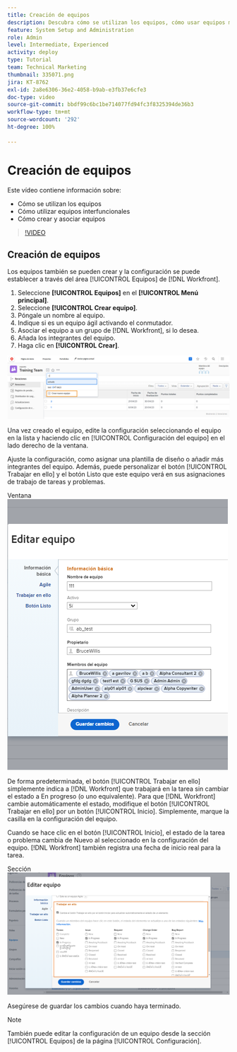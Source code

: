 ```yaml
---
title: Creación de equipos
description: Descubra cómo se utilizan los equipos, cómo usar equipos multifuncionales y cómo crear equipos para organizar usuarios y conceder permisos.
feature: System Setup and Administration
role: Admin
level: Intermediate, Experienced
activity: deploy
type: Tutorial
team: Technical Marketing
thumbnail: 335071.png
jira: KT-8762
exl-id: 2a8e6306-36e2-4058-b9ab-e3fb37e6cfe3
doc-type: video
source-git-commit: bbdf99c6bc1be714077fd94fc3f8325394de36b3
workflow-type: tm+mt
source-wordcount: '292'
ht-degree: 100%

---
```


# Creación de equipos

Este vídeo contiene información sobre:

* Cómo se utilizan los equipos
* Cómo utilizar equipos interfuncionales
* Cómo crear y asociar equipos

>[!VIDEO](https://video.tv.adobe.com/v/335071/?quality=12&learn=on&enablevpops=1)

## Creación de equipos

Los equipos también se pueden crear y la configuración se puede establecer a través del área [!UICONTROL Equipos] de [!DNL Workfront].

1. Seleccione **[!UICONTROL Equipos]** en el **[!UICONTROL Menú principal]**.
1. Seleccione **[!UICONTROL Crear equipo]**.
1. Póngale un nombre al equipo.
1. Indique si es un equipo ágil activando el conmutador.
1. Asociar el equipo a un grupo de [!DNL Workfront], si lo desea.
1. Añada los integrantes del equipo.
1. Haga clic en **[!UICONTROL Crear]**.

![Menú Equipo en la página [!UICONTROL Equipos]](assets/admin-fund-create-team.png)

Una vez creado el equipo, edite la configuración seleccionando el equipo en la lista y haciendo clic en [!UICONTROL Configuración del equipo] en el lado derecho de la ventana.

Ajuste la configuración, como asignar una plantilla de diseño o añadir más integrantes del equipo. Además, puede personalizar el botón [!UICONTROL Trabajar en ello] y el botón Listo que este equipo verá en sus asignaciones de trabajo de tareas y problemas.

Ventana ![[!UICONTROL Editar equipo]](assets/admin-fund-team-settings.png)

De forma predeterminada, el botón [!UICONTROL Trabajar en ello] simplemente indica a [!DNL Workfront] que trabajará en la tarea sin cambiar el estado a En progreso (o uno equivalente). Para que [!DNL Workfront] cambie automáticamente el estado, modifique el botón [!UICONTROL Trabajar en ello] por un botón [!UICONTROL Inicio]. Simplemente, marque la casilla en la configuración del equipo.

Cuando se hace clic en el botón [!UICONTROL Inicio], el estado de la tarea o problema cambia de Nuevo al seleccionado en la configuración del equipo. [!DNL Workfront] también registra una fecha de inicio real para la tarea.

Sección ![[!UICONTROL Trabajar en ello] de la ventana [!UICONTROL Editar equipo]](assets/admin-fund-start-button-team.png)

Asegúrese de guardar los cambios cuando haya terminado.


>[!NOTE]
>
>También puede editar la configuración de un equipo desde la sección [!UICONTROL Equipos] de la página [!UICONTROL Configuración].

<!--
learn more URLs
Create a team
Work On It and Done button overview
-->
